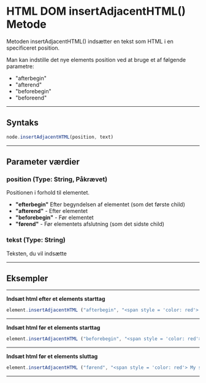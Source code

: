 # HTML DOM insertAdjacentHTML() Metode

Metoden insertAdjacentHTML() indsætter en tekst som HTML i en specificeret position.

Man kan indstille det nye elements position ved at bruge et af følgende parametre:

* "afterbegin"
* "afterend"
* "beforebegin"
* "beforeend"
___
## Syntaks
```js
node.insertAdjacentHTML(position, text)
```
___
## Parameter værdier

### position (Type: String, Påkrævet)

Positionen i forhold til elementet.
* **"efterbegin"** Efter begyndelsen af elementet (som det første child)
* **"afterend"** - Efter elementet
* **"beforebegin"** - Før elementet
* **"førend"** - Før elementets afslutning (som det sidste child)

### tekst (Type: String) 

Teksten, du vil indsætte
___
## Eksempler
___
**Indsæt html efter et elements starttag**

```js
element.insertAdjacentHTML ("afterbegin", "<span style = 'color: red'> My span </span>");
```
___
**Indsæt html før et elements starttag**

```js
element.insertAdjacentHTML ("beforebegin", "<span style = 'color: red'> My span </span>");
```
___
**Indsæt html før et elements sluttag**
```js
element.insertAdjacentHTML ("førend", "<span style = 'color: red'> My span </span>");
```
___
